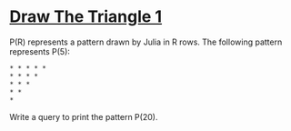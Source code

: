 # [Draw The Triangle 1](https://www.hackerrank.com/challenges/draw-the-triangle-1/problem)

P(R) represents a pattern drawn by Julia in R rows. The following pattern represents P(5):

<pre><code>* * * * * 
* * * * 
* * * 
* * 
*</code></pre>

Write a query to print the pattern P(20).
